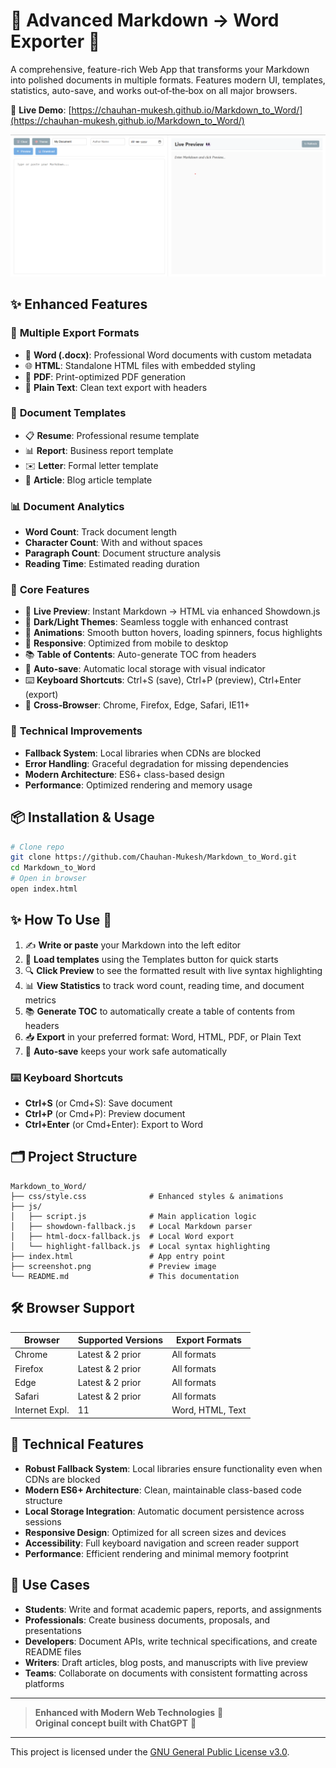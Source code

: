 # 🚀 Advanced Markdown → Word Exporter 🤖

A comprehensive, feature-rich Web App that transforms your Markdown into polished documents in multiple formats. Features modern UI, templates, statistics, auto-save, and works out‑of‑the‑box on all major browsers.

🔗 **Live Demo**: [https://chauhan-mukesh.github.io/Markdown_to_Word/](https://chauhan-mukesh.github.io/Markdown_to_Word/)

![Screenshot Preview](./screenshot.png)

## ✨ Enhanced Features

### 📄 **Multiple Export Formats**
- 📄 **Word (.docx)**: Professional Word documents with custom metadata
- 🌐 **HTML**: Standalone HTML files with embedded styling
- 📑 **PDF**: Print-optimized PDF generation
- 📝 **Plain Text**: Clean text export with headers

### 🎨 **Document Templates**
- 📋 **Resume**: Professional resume template
- 📊 **Report**: Business report template
- ✉️ **Letter**: Formal letter template
- 📰 **Article**: Blog article template

### 📊 **Document Analytics**
- **Word Count**: Track document length
- **Character Count**: With and without spaces
- **Paragraph Count**: Document structure analysis
- **Reading Time**: Estimated reading duration

### 🔄 **Core Features**
- 🔄 **Live Preview**: Instant Markdown → HTML via enhanced Showdown.js
- 🎨 **Dark/Light Themes**: Seamless toggle with enhanced contrast
- 🚀 **Animations**: Smooth button hovers, loading spinners, focus highlights
- 📱 **Responsive**: Optimized from mobile to desktop
- 📚 **Table of Contents**: Auto-generate TOC from headers
- 💾 **Auto-save**: Automatic local storage with visual indicator
- ⌨️ **Keyboard Shortcuts**: Ctrl+S (save), Ctrl+P (preview), Ctrl+Enter (export)
- 🧩 **Cross‑Browser**: Chrome, Firefox, Edge, Safari, IE11+

### 🔧 **Technical Improvements**
- **Fallback System**: Local libraries when CDNs are blocked
- **Error Handling**: Graceful degradation for missing dependencies
- **Modern Architecture**: ES6+ class-based design
- **Performance**: Optimized rendering and memory usage

## 📦 Installation & Usage

```bash
# Clone repo
git clone https://github.com/Chauhan-Mukesh/Markdown_to_Word.git
cd Markdown_to_Word
# Open in browser
open index.html
```

## ✨ How To Use 📖

1. ✍️ **Write or paste** your Markdown into the left editor  
2. 📄 **Load templates** using the Templates button for quick starts
3. 🔍 **Click Preview** to see the formatted result with live syntax highlighting  
4. 📊 **View Statistics** to track word count, reading time, and document metrics
5. 📚 **Generate TOC** to automatically create a table of contents from headers
6. 📥 **Export** in your preferred format: Word, HTML, PDF, or Plain Text
7. 💾 **Auto-save** keeps your work safe automatically

### ⌨️ Keyboard Shortcuts
- **Ctrl+S** (or Cmd+S): Save document
- **Ctrl+P** (or Cmd+P): Preview document  
- **Ctrl+Enter** (or Cmd+Enter): Export to Word

## 🗂️ Project Structure
```plaintext
Markdown_to_Word/
├── css/style.css              # Enhanced styles & animations
├── js/
│   ├── script.js              # Main application logic
│   ├── showdown-fallback.js   # Local Markdown parser
│   ├── html-docx-fallback.js  # Local Word export
│   └── highlight-fallback.js  # Local syntax highlighting
├── index.html                 # App entry point
├── screenshot.png             # Preview image
└── README.md                  # This documentation
```

## 🛠️ Browser Support

| Browser        | Supported Versions | Export Formats |
| -------------- | ------------------ | -------------- |
| Chrome         | Latest & 2 prior   | All formats    |
| Firefox        | Latest & 2 prior   | All formats    |
| Edge           | Latest & 2 prior   | All formats    |
| Safari         | Latest & 2 prior   | All formats    |
| Internet Expl. | 11                 | Word, HTML, Text |

## 🔧 Technical Features

- **Robust Fallback System**: Local libraries ensure functionality even when CDNs are blocked
- **Modern ES6+ Architecture**: Clean, maintainable class-based code structure  
- **Local Storage Integration**: Automatic document persistence across sessions
- **Responsive Design**: Optimized for all screen sizes and devices
- **Accessibility**: Full keyboard navigation and screen reader support
- **Performance**: Efficient rendering and minimal memory footprint

## 🎯 Use Cases

- **Students**: Write and format academic papers, reports, and assignments
- **Professionals**: Create business documents, proposals, and presentations  
- **Developers**: Document APIs, write technical specifications, and create README files
- **Writers**: Draft articles, blog posts, and manuscripts with live preview
- **Teams**: Collaborate on documents with consistent formatting across platforms

---

> **Enhanced with Modern Web Technologies** 🚀  
> **Original concept built with ChatGPT** 🤖

---

This project is licensed under the [GNU General Public License v3.0](LICENSE).
